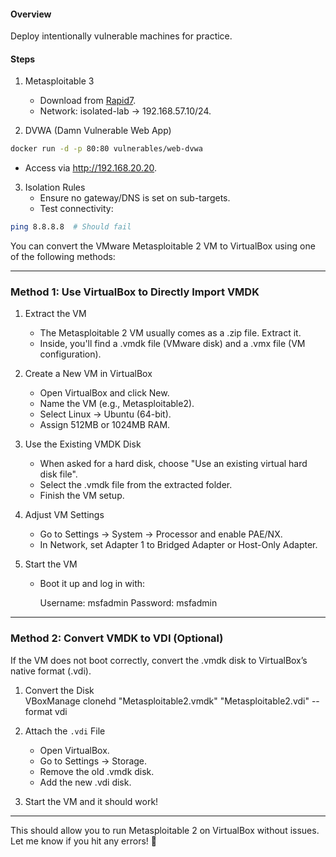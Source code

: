 #### Overview  
Deploy intentionally vulnerable machines for practice.  

#### Steps  
1. Metasploitable 3  
   - Download from [Rapid7](https://github.com/rapid7/metasploitable3).  
   - Network: isolated-lab → 192.168.57.10/24.  

2. DVWA (Damn Vulnerable Web App)  
```bash   
docker run -d -p 80:80 vulnerables/web-dvwa  
```

   - Access via http://192.168.20.20.  

3. Isolation Rules  
   - Ensure no gateway/DNS is set on sub-targets.  
   - Test connectivity:  
```bash
ping 8.8.8.8  # Should fail  
```

You can convert the VMware Metasploitable 2 VM to VirtualBox using one of the following methods:  

---

### Method 1: Use VirtualBox to Directly Import VMDK
1. Extract the VM  
   - The Metasploitable 2 VM usually comes as a .zip file. Extract it.
   - Inside, you'll find a .vmdk file (VMware disk) and a .vmx file (VM configuration).

2. Create a New VM in VirtualBox  
   - Open VirtualBox and click New.
   - Name the VM (e.g., Metasploitable2).
   - Select Linux → Ubuntu (64-bit).
   - Assign 512MB or 1024MB RAM.

3. Use the Existing VMDK Disk  
   - When asked for a hard disk, choose "Use an existing virtual hard disk file".
   - Select the .vmdk file from the extracted folder.
   - Finish the VM setup.

4. Adjust VM Settings  
   - Go to Settings → System → Processor and enable PAE/NX.
   - In Network, set Adapter 1 to Bridged Adapter or Host-Only Adapter.

5. Start the VM  
   - Boot it up and log in with:
     
     Username: msfadmin
     Password: msfadmin
     

---

### Method 2: Convert VMDK to VDI (Optional)
If the VM does not boot correctly, convert the .vmdk disk to VirtualBox’s native format (.vdi).

1. Convert the Disk  
      VBoxManage clonehd "Metasploitable2.vmdk" "Metasploitable2.vdi" --format vdi
   

2. Attach the `.vdi` File  
   - Open VirtualBox.
   - Go to Settings → Storage.
   - Remove the old .vmdk disk.
   - Add the new .vdi disk.

3. Start the VM and it should work!

---

This should allow you to run Metasploitable 2 on VirtualBox without issues. Let me know if you hit any errors! 🚀